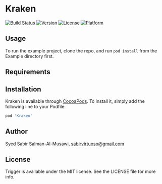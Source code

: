 # Kraken

[![Build Status](https://travis-ci.org/sabirvirtuoso/Trigger.svg?branch=master)](https://travis-ci.org/sabirvirtuoso/Trigger)
[![Version](https://img.shields.io/cocoapods/v/Trigger.svg?style=flat)](http://cocoapods.org/pods/Trigger)
[![License](https://img.shields.io/cocoapods/l/Trigger.svg?style=flat)](http://cocoapods.org/pods/Trigger)
[![Platform](https://img.shields.io/cocoapods/p/Trigger.svg?style=flat)](http://cocoapods.org/pods/Trigger)

## Usage

To run the example project, clone the repo, and run `pod install` from the Example directory first.

## Requirements

## Installation

Kraken is available through [CocoaPods](http://cocoapods.org). To install
it, simply add the following line to your Podfile:

```ruby
pod 'Kraken'
```

## Author

Syed Sabir Salman-Al-Musawi, sabirvirtuoso@gmail.com

## License

Trigger is available under the MIT license. See the LICENSE file for more info.
